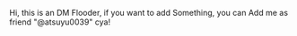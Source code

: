 Hi, this is an DM Flooder, if you want to add Something, you can Add me as friend "@atsuyu0039" cya!

